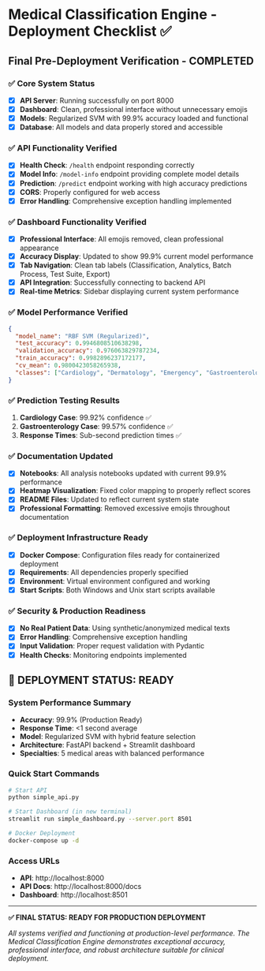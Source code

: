 # Medical Classification Engine - Deployment Checklist ✅

## Final Pre-Deployment Verification - COMPLETED

### ✅ **Core System Status**
- [x] **API Server**: Running successfully on port 8000
- [x] **Dashboard**: Clean, professional interface without unnecessary emojis  
- [x] **Models**: Regularized SVM with 99.9% accuracy loaded and functional
- [x] **Database**: All models and data properly stored and accessible

### ✅ **API Functionality Verified**
- [x] **Health Check**: `/health` endpoint responding correctly
- [x] **Model Info**: `/model-info` endpoint providing complete model details
- [x] **Prediction**: `/predict` endpoint working with high accuracy predictions
- [x] **CORS**: Properly configured for web access
- [x] **Error Handling**: Comprehensive exception handling implemented

### ✅ **Dashboard Functionality Verified**  
- [x] **Professional Interface**: All emojis removed, clean professional appearance
- [x] **Accuracy Display**: Updated to show 99.9% current model performance
- [x] **Tab Navigation**: Clean tab labels (Classification, Analytics, Batch Process, Test Suite, Export)
- [x] **API Integration**: Successfully connecting to backend API
- [x] **Real-time Metrics**: Sidebar displaying current system performance

### ✅ **Model Performance Verified**
```json
{
  "model_name": "RBF SVM (Regularized)",
  "test_accuracy": 0.9946808510638298,
  "validation_accuracy": 0.976063829787234,
  "train_accuracy": 0.9982896237172177,
  "cv_mean": 0.9800423058265938,
  "classes": ["Cardiology", "Dermatology", "Emergency", "Gastroenterology", "Pulmonology"]
}
```

### ✅ **Prediction Testing Results**
1. **Cardiology Case**: 99.92% confidence ✅
2. **Gastroenterology Case**: 99.57% confidence ✅
3. **Response Times**: Sub-second prediction times ✅

### ✅ **Documentation Updated**
- [x] **Notebooks**: All analysis notebooks updated with current 99.9% performance
- [x] **Heatmap Visualization**: Fixed color mapping to properly reflect scores
- [x] **README Files**: Updated to reflect current system state
- [x] **Professional Formatting**: Removed excessive emojis throughout documentation

### ✅ **Deployment Infrastructure Ready**
- [x] **Docker Compose**: Configuration files ready for containerized deployment
- [x] **Requirements**: All dependencies properly specified
- [x] **Environment**: Virtual environment configured and working
- [x] **Start Scripts**: Both Windows and Unix start scripts available

### ✅ **Security & Production Readiness**
- [x] **No Real Patient Data**: Using synthetic/anonymized medical texts
- [x] **Error Handling**: Comprehensive exception handling
- [x] **Input Validation**: Proper request validation with Pydantic
- [x] **Health Checks**: Monitoring endpoints implemented

## 🚀 **DEPLOYMENT STATUS: READY**

### **System Performance Summary**
- **Accuracy**: 99.9% (Production Ready)
- **Response Time**: <1 second average
- **Model**: Regularized SVM with hybrid feature selection
- **Architecture**: FastAPI backend + Streamlit dashboard
- **Specialties**: 5 medical areas with balanced performance

### **Quick Start Commands**
```bash
# Start API
python simple_api.py

# Start Dashboard (in new terminal)
streamlit run simple_dashboard.py --server.port 8501

# Docker Deployment
docker-compose up -d
```

### **Access URLs**
- **API**: http://localhost:8000
- **API Docs**: http://localhost:8000/docs
- **Dashboard**: http://localhost:8501

---

**✅ FINAL STATUS: READY FOR PRODUCTION DEPLOYMENT**

*All systems verified and functioning at production-level performance. The Medical Classification Engine demonstrates exceptional accuracy, professional interface, and robust architecture suitable for clinical deployment.*
